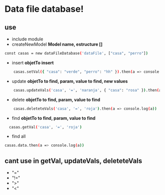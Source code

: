 # Data file database!
## use
- include module
- createNewModel **Model name, estructure []**
```sh
const casas = new dataFileDatabase('dataFile', ["casa", "perro"])
```
- insert **objetTo insert**
```sh
    casas.setVal({ "casa": "verde", "perro": "hh" }).then(a => console.log(a))
```
- update **objetTo to find, param, value to find, new values**
```sh
    casas.updateVals('casa', '=', 'naranja', { "casa": "rosa" }).then(a => console.log(a))
```
- delete **objetTo to find, param, value to find**
```sh
    casas.deleteteVals('casa', '=', 'roja').then(a => console.log(a)) 
```
- find **objetTo to find, param, value to find**
```sh
  casas.getVal('casa', '=', 'roja')
```
- find all
```sh
casas.data.then(a => console.log(a))
```

## cant use in getVal, updateVals, deleteteVals
- "="
- "!="
- ">"
- "<"

